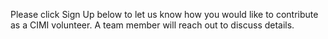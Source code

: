 Please click Sign Up below  to let us know how you would like to contribute as a CIMI volunteer. A team member will reach out to discuss details.
